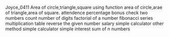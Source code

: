 Joyce_0411
Area of circle,triangle,square using function
area of circle,arae of triangle,area of square.
attendence percentage
bonus
check two numbers
count number of digits
factorial of a number
fibonacci series
multiplication table
reverse the given number
salary
simple calculator other method
simple calculator
simple interest
sum of n numbers

